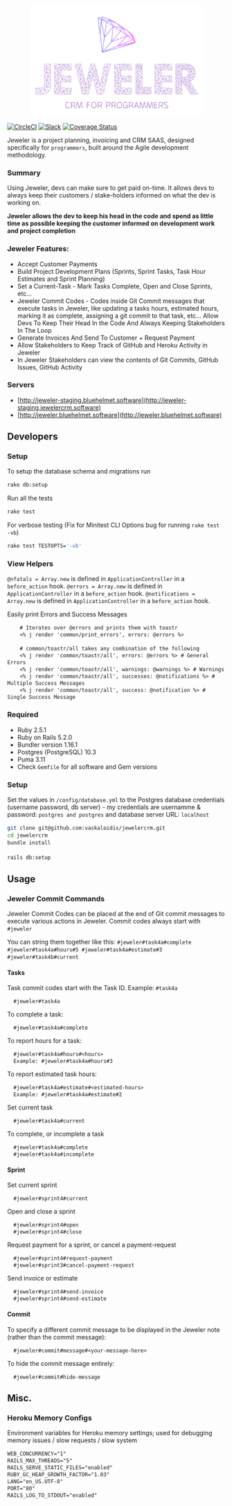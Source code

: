 <p align="center">
<a href="http://jeweler-staging.bluehelmet.software"><img width="400" src="https://raw.githubusercontent.com/vaskaloidis/jeweler/master/app/assets/images/jeweler-logo-full-alternate.png"></a>

[![CircleCI](https://circleci.com/gh/vaskaloidis/jeweler.svg?style=svg&circle-token=0695c448bed1c7ed2fc9e4d982aa38f0651ca0c4)](https://circleci.com/gh/vaskaloidis/jeweler)
[![Slack](https://img.shields.io/badge/discuss-Slack-brightgreen.svg)](https://bluehelmet.slack.com)
[![Coverage Status](https://coveralls.io/repos/github/vaskaloidis/jeweler/badge.svg?branch=master)](https://coveralls.io/github/vaskaloidis/jeweler?branch=master)

</p>

Jeweler is a project planning, invoicing and CRM SAAS, designed specifically for `programmers`, built around the Agile development methodology. 

### Summary

Using Jeweler, devs can make sure to get paid on-time. It allows devs to always keep their customers / stake-holders informed on what the dev is working on.
 
 **Jeweler allows the dev to keep his head in the code and spend as little time as possible keeping the customer informed on development work and project completion**

### Jeweler Features:
* Accept Customer Payments
* Build Project Development Plans (Sprints, Sprint Tasks, Task Hour Estimates and Sprint Planning)
* Set a Current-Task - Mark Tasks Complete, Open and Close Sprints, etc...
* Jeweler Commit Codes - Codes inside Git Commit messages that execute tasks in Jeweler, like updating a tasks hours, estimated hours, marking it as complete, assigning a git commit to that task, etc... Allow Devs To Keep Their Head In the Code And Always Keeping Stakeholders In The Loop
* Generate Invoices And Send To Customer + Request Payment
* Allow Stakeholders to Keep Track of GitHub and Heroku Activity in Jeweler
* In Jeweler Stakeholders can view the contents of Git Commits, GitHub Issues, GitHub Activity

### Servers
- [http://jeweler-staging.bluehelmet.software](http://jeweler-staging.jewelercrm.software)
- [http://jeweler.bluehelmet.software](http://jeweler.bluehelmet.software)

## Developers

### Setup
To setup the database schema and migrations run

```bash 
rake db:setup
``` 

Run all the tests

```bash
rake test
```
For verbose testing
(Fix for Minitest CLI Options bug for running `rake test -vb`)
```bash
rake test TESTOPTS='-vb'
```

### View Helpers

`@nfatals = Array.new` is defined in `ApplicationController` in a `before_action` hook.
`@errors = Array.new` is defined in `ApplicationController` in a `before_action` hook.
`@notifications = Array.new` is defined in `ApplicationController` in a `before_action` hook.

Easily print Errors and Success Messages

```
    # Iterates over @errors and prints them with toastr
    <% j render 'common/print_errors', errors: @errors %>
    
    # common/toastr/all takes any combination of the following
    <% j render 'common/toastr/all', errors: @errors %> # General Errors
    <% j render 'common/toastr/all', warnings: @warnings %> # Warnings
    <% j render 'common/toastr/all', successes: @notifications %> # Multiple Success Messages
    <% j render 'common/toastr/all', success: @notification %> # Single Success Message
```


### Required

* Ruby 2.5.1
* Ruby on Rails 5.2.0
* Bundler version 1.16.1
* Postgres (PostgreSQL) 10.3
* Puma 3.11
* Check `Gemfile` for all software and Gem versions

### Setup

Set the values in `/config/database.yml` to the Postgres database credentials (username password, db server) - my credentials are usernamme & password: `postgres and postgres` and database server URL: `localhost`

```bash
git clone git@github.com:vaskaloidis/jewelercrm.git
cd jewelercrm
bundle install

rails db:setup
```

## Usage

### Jeweler Commit Commands

Jeweler Commit Codes can be placed at the end of Git commit messages to execute various actions in Jeweler. Commit codes always start with
`#jeweler`

You can string them together like this:
`#jeweler#task4a#complete #jeweler#task4a#hours#5 #jeweler#task4a#estimate#3 #jeweler#task4b#current`
#### Tasks
Task commit codes start with the Task ID. Example: `#task4a`
```
  #jeweler#task4a
```
To complete a task:
```
  #jeweler#task4a#complete
```
To report hours for a task:
```
  #jeweler#task4a#hours#<hours>
  Example: #jeweler#task4a#hours#3
```
To report estimated task hours:
```
  #jeweler#task4a#estimate#<estimated-hours>
  Example: #jeweler#task4a#estimate#2
```
Set current task
```
  #jeweler#task4a#current
```
To complete, or incomplete a task
```
  #jeweler#task4a#complete
  #jeweler#task4a#incomplete
```

#### Sprint
Set current sprint
```
  #jeweler#sprint4#current
```
Open and close a sprint
```
  #jeweler#sprint4#open
  #jeweler#sprint4#close
```
Request payment for a sprint, or cancel a payment-request
```
  #jeweler#sprint4#request-payment
  #jeweler#sprint3#cancel-payment-request
```
Send invoice or estimate
```
  #jeweler#sprint4#send-invoice
  #jeweler#sprint4#send-estimate
```
#### Commit
To specify a different commit message to be displayed in the Jeweler note (rather than the commit message):
```
  #jeweler#commit#message#<your-message-here>
```
To hide the commit message entirely:
```
  #jeweler#commit#hide-message
```

## Misc.
### Heroku Memory Configs
Environment variables for Heroku memory settings; used for debugging memory issues / slow requests / slow system
```cofig
WEB_CONCURRENCY="1"
RAILS_MAX_THREADS="5"
RAILS_SERVE_STATIC_FILES="enabled"
RUBY_GC_HEAP_GROWTH_FACTOR="1.03"
LANG="en_US.UTF-8"
PORT="80"
RAILS_LOG_TO_STDOUT="enabled"
```